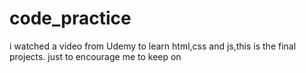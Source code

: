 # code_practice

i watched a video from Udemy to learn html,css and js,this is the final projects.
just to encourage me to keep on
